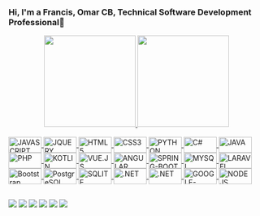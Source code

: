 ### Hi, I'm a Francis, Omar CB, Technical Software Development Professional👋

<div align="center">
  <a href="https://github.com/0mar2090">
  <img height="180em" src="https://github-readme-stats.vercel.app/api?username=0mar2090&show_icons=true&theme=dark&include_all_commits=true&count_private=true"/>
  <img height="180em" src="https://github-readme-stats.vercel.app/api/top-langs/?username=0mar2090&layout=compact&langs_count=7&theme=dark"/>
</div>
<div style="display: inline_block"><br>
  <img align="center" alt="JAVASCRIPT" height="31" width="65" src="https://img.shields.io/badge/JavaScript-323330?style=for-the-badge&logo=javascript&logoColor=F7DF1E">
  <img align="center" alt="JQUERY" height="31" width="65" src="https://img.shields.io/badge/jQuery-0769AD?style=for-the-badge&logo=jquery&logoColor=white">
  <img align="center" alt="HTML5" height="31" width="65" src="https://img.shields.io/badge/HTML5-E34F26?style=for-the-badge&logo=html5&logoColor=white">
  <img align="center" alt="CSS3" height="31" width="65" src="https://img.shields.io/badge/CSS3-1572B6?style=for-the-badge&logo=css3&logoColor=white">
  <img align="center" alt="PYTHON" height="31" width="65" src="https://img.shields.io/badge/Python-14354C?style=for-the-badge&logo=python&logoColor=white">
  <img align="center" alt="C#" height="31" width="65" src="https://img.shields.io/badge/C%23-239120?style=for-the-badge&logo=c-sharp&logoColor=white">
  <img align="center" alt="JAVA" height="31" width="65" src="https://img.shields.io/badge/Java-ED8B00?style=for-the-badge&logo=java&logoColor=white">
  <img align="center" alt="PHP" height="31" width="65" src="https://img.shields.io/badge/PHP-777BB4?style=for-the-badge&logo=php&logoColor=white">
  <img align="center" alt="KOTLIN" height="31" width="65" src="https://img.shields.io/badge/Kotlin-0095D5?&style=for-the-badge&logo=kotlin&logoColor=white">
  <img align="center" alt="VUE.JS" height="31" width="65" src="https://img.shields.io/badge/Vue.js-35495E?style=for-the-badge&logo=vue.js&logoColor=4FC08D">
  <img align="center" alt="ANGULAR" height="31" width="65" src="https://img.shields.io/badge/Angular-DD0031?style=for-the-badge&logo=angular&logoColor=white">
  <img align="center" alt="SPRING-BOOT" height="31" width="65" src="https://img.shields.io/badge/Spring-6DB33F?style=for-the-badge&logo=spring&logoColor=white">
  <img align="center" alt="MYSQL" height="31" width="65" src="https://img.shields.io/badge/MySQL-00000F?style=for-the-badge&logo=mysql&logoColor=white">
  <img align="center" alt="LARAVEL" height="31" width="65" src="https://img.shields.io/badge/Laravel-FF2D20?style=for-the-badge&logo=laravel&logoColor=white">
  <img align="center" alt="Bootstrap" height="31" width="65" src="https://img.shields.io/badge/Bootstrap-563D7C?style=for-the-badge&logo=bootstrap&logoColor=white">
  <img align="center" alt="PostgreSQL" height="31" width="65" src="https://img.shields.io/badge/PostgreSQL-316192?style=for-the-badge&logo=postgresql&logoColor=white">
  <img align="center" alt="SQLITE" height="31" width="65" src="https://img.shields.io/badge/SQLite-07405E?style=for-the-badge&logo=sqlite&logoColor=white">
  <img align="center" alt=".NET" height="31" width="65" src="https://img.shields.io/badge/.NET-5C2D91?style=for-the-badge&logo=.net&logoColor=white">
  <img align="center" alt=".NET" height="31" width="65" src="https://img.shields.io/badge/React-20232A?style=for-the-badge&logo=react&logoColor=61DAFB">
  <img align="center" alt="GOOGLE-CLOUD" height="31" width="65" src="https://img.shields.io/badge/Google_Cloud-4285F4?style=for-the-badge&logo=google-cloud&logoColor=white">
  <img align="center" alt="NODEJS" height="31" width="65" src="https://img.shields.io/badge/Node.js-43853D?style=for-the-badge&logo=node.js&logoColor=white">

</div>
  
  ##
 
<div> 
  <a href="https://www.youtube.com/channel/UCuwBU7adX4lsXgDIeP15maQeRG" target="_blank"><img src="https://img.shields.io/badge/YouTube-FF0000?style=for-the-badge&logo=youtube&logoColor=white" target="_blank"></a>
   	<a href="https://blogprogrammersguides.blogspot.com/" target="_blank"><img src="https://img.shields.io/badge/Blogger-FF5722?style=for-the-badge&logo=blogger&logoColor=white" target="_blank"></a>
  <a href="https://instagram.com/0mar2090" target="_blank"><img src="https://img.shields.io/badge/-Instagram-%23E4405F?style=for-the-badge&logo=instagram&logoColor=white" target="_blank"></a>
   <a href="https://twitter.com/0mar2090" target="_blank"><img src="https://img.shields.io/badge/Twitter-1DA1F2?style=for-the-badge&logo=twitter&logoColor=white" target="_blank"></a> 
    <a href="https://api.whatsapp.com/send?phone=51990473568&text=Hola%20Omar2090%20!%20" target="_blank"><img src="https://img.shields.io/badge/WhatsApp-25D366?style=for-the-badge&logo=whatsapp&logoColor=white" target="_blank"></a> 
  <a href="https://www.linkedin.com/in/0mar2090/" target="_blank"><img src="https://img.shields.io/badge/-LinkedIn-%230077B5?style=for-the-badge&logo=linkedin&logoColor=white" target="_blank"></a> 
</div>
  
